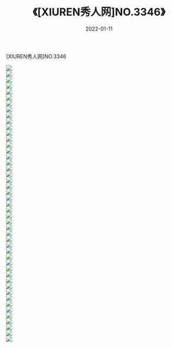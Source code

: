 ﻿---
layout: post
title:  《[XIUREN秀人网]NO.3346》
date:   2022-01-11
img: http://img.660000.xyz/Sharelink/秀人网/秀人网第04部分/[XIUREN秀人网]NO.3346/000.jpg
categories: [美女, 清纯, 唯美]
---

[XIUREN秀人网]NO.3346

 ![](http://img.660000.xyz/Sharelink/秀人网/秀人网第04部分/[XIUREN秀人网]NO.3346/001.jpg) <br>![](http://img.660000.xyz/Sharelink/秀人网/秀人网第04部分/[XIUREN秀人网]NO.3346/002.jpg) <br>![](http://img.660000.xyz/Sharelink/秀人网/秀人网第04部分/[XIUREN秀人网]NO.3346/003.jpg) <br>![](http://img.660000.xyz/Sharelink/秀人网/秀人网第04部分/[XIUREN秀人网]NO.3346/004.jpg) <br>![](http://img.660000.xyz/Sharelink/秀人网/秀人网第04部分/[XIUREN秀人网]NO.3346/005.jpg) <br>![](http://img.660000.xyz/Sharelink/秀人网/秀人网第04部分/[XIUREN秀人网]NO.3346/006.jpg) <br>![](http://img.660000.xyz/Sharelink/秀人网/秀人网第04部分/[XIUREN秀人网]NO.3346/007.jpg) <br>![](http://img.660000.xyz/Sharelink/秀人网/秀人网第04部分/[XIUREN秀人网]NO.3346/008.jpg) <br>![](http://img.660000.xyz/Sharelink/秀人网/秀人网第04部分/[XIUREN秀人网]NO.3346/009.jpg) <br>![](http://img.660000.xyz/Sharelink/秀人网/秀人网第04部分/[XIUREN秀人网]NO.3346/010.jpg) <br>![](http://img.660000.xyz/Sharelink/秀人网/秀人网第04部分/[XIUREN秀人网]NO.3346/011.jpg) <br>![](http://img.660000.xyz/Sharelink/秀人网/秀人网第04部分/[XIUREN秀人网]NO.3346/012.jpg) <br>![](http://img.660000.xyz/Sharelink/秀人网/秀人网第04部分/[XIUREN秀人网]NO.3346/013.jpg) <br>![](http://img.660000.xyz/Sharelink/秀人网/秀人网第04部分/[XIUREN秀人网]NO.3346/014.jpg) <br>![](http://img.660000.xyz/Sharelink/秀人网/秀人网第04部分/[XIUREN秀人网]NO.3346/015.jpg) <br>![](http://img.660000.xyz/Sharelink/秀人网/秀人网第04部分/[XIUREN秀人网]NO.3346/016.jpg) <br>![](http://img.660000.xyz/Sharelink/秀人网/秀人网第04部分/[XIUREN秀人网]NO.3346/017.jpg) <br>![](http://img.660000.xyz/Sharelink/秀人网/秀人网第04部分/[XIUREN秀人网]NO.3346/018.jpg) <br>![](http://img.660000.xyz/Sharelink/秀人网/秀人网第04部分/[XIUREN秀人网]NO.3346/019.jpg) <br>![](http://img.660000.xyz/Sharelink/秀人网/秀人网第04部分/[XIUREN秀人网]NO.3346/020.jpg) <br>![](http://img.660000.xyz/Sharelink/秀人网/秀人网第04部分/[XIUREN秀人网]NO.3346/021.jpg) <br>![](http://img.660000.xyz/Sharelink/秀人网/秀人网第04部分/[XIUREN秀人网]NO.3346/022.jpg) <br>![](http://img.660000.xyz/Sharelink/秀人网/秀人网第04部分/[XIUREN秀人网]NO.3346/023.jpg) <br>![](http://img.660000.xyz/Sharelink/秀人网/秀人网第04部分/[XIUREN秀人网]NO.3346/024.jpg) <br>![](http://img.660000.xyz/Sharelink/秀人网/秀人网第04部分/[XIUREN秀人网]NO.3346/025.jpg) <br>![](http://img.660000.xyz/Sharelink/秀人网/秀人网第04部分/[XIUREN秀人网]NO.3346/026.jpg) <br>![](http://img.660000.xyz/Sharelink/秀人网/秀人网第04部分/[XIUREN秀人网]NO.3346/027.jpg) <br>![](http://img.660000.xyz/Sharelink/秀人网/秀人网第04部分/[XIUREN秀人网]NO.3346/028.jpg) <br>![](http://img.660000.xyz/Sharelink/秀人网/秀人网第04部分/[XIUREN秀人网]NO.3346/029.jpg) <br>![](http://img.660000.xyz/Sharelink/秀人网/秀人网第04部分/[XIUREN秀人网]NO.3346/030.jpg) <br>![](http://img.660000.xyz/Sharelink/秀人网/秀人网第04部分/[XIUREN秀人网]NO.3346/031.jpg) <br>![](http://img.660000.xyz/Sharelink/秀人网/秀人网第04部分/[XIUREN秀人网]NO.3346/032.jpg) <br>![](http://img.660000.xyz/Sharelink/秀人网/秀人网第04部分/[XIUREN秀人网]NO.3346/033.jpg) <br>![](http://img.660000.xyz/Sharelink/秀人网/秀人网第04部分/[XIUREN秀人网]NO.3346/034.jpg) <br>![](http://img.660000.xyz/Sharelink/秀人网/秀人网第04部分/[XIUREN秀人网]NO.3346/035.jpg) <br>![](http://img.660000.xyz/Sharelink/秀人网/秀人网第04部分/[XIUREN秀人网]NO.3346/036.jpg) <br>![](http://img.660000.xyz/Sharelink/秀人网/秀人网第04部分/[XIUREN秀人网]NO.3346/037.jpg) <br>![](http://img.660000.xyz/Sharelink/秀人网/秀人网第04部分/[XIUREN秀人网]NO.3346/038.jpg) <br>![](http://img.660000.xyz/Sharelink/秀人网/秀人网第04部分/[XIUREN秀人网]NO.3346/039.jpg) <br>![](http://img.660000.xyz/Sharelink/秀人网/秀人网第04部分/[XIUREN秀人网]NO.3346/040.jpg) <br>![](http://img.660000.xyz/Sharelink/秀人网/秀人网第04部分/[XIUREN秀人网]NO.3346/041.jpg) <br>![](http://img.660000.xyz/Sharelink/秀人网/秀人网第04部分/[XIUREN秀人网]NO.3346/042.jpg) <br>![](http://img.660000.xyz/Sharelink/秀人网/秀人网第04部分/[XIUREN秀人网]NO.3346/043.jpg) <br>![](http://img.660000.xyz/Sharelink/秀人网/秀人网第04部分/[XIUREN秀人网]NO.3346/044.jpg) <br>![](http://img.660000.xyz/Sharelink/秀人网/秀人网第04部分/[XIUREN秀人网]NO.3346/045.jpg) <br>![](http://img.660000.xyz/Sharelink/秀人网/秀人网第04部分/[XIUREN秀人网]NO.3346/046.jpg) <br>![](http://img.660000.xyz/Sharelink/秀人网/秀人网第04部分/[XIUREN秀人网]NO.3346/047.jpg) <br>